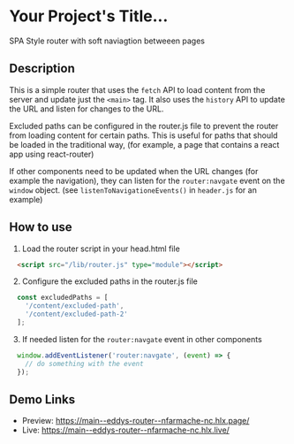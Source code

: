 # Your Project's Title...
SPA Style router with soft naviagtion betweeen pages

## Description
This is a simple router that uses the `fetch` API to load content from the server and update just the `<main>` tag. 
It also uses the `history` API to update the URL and listen for changes to the URL.

Excluded paths can be configured in the router.js file to prevent the router from loading content for certain paths. This is useful for paths that should be loaded in the traditional way, (for example, a page that contains a react app using react-router)

If other components need to be updated when the URL changes (for example the navigation), they can listen for the `router:navgate` event on the `window` object. (see `listenToNavigationeEvents()` in `header.js` for an example)

## How to use
1. Load the router script in your head.html file

```html
  <script src="/lib/router.js" type="module"></script>
```

2. Configure the excluded paths in the router.js file

```javascript
  const excludedPaths = [
    '/content/excluded-path',
    '/content/excluded-path-2'
  ];
```

3. If needed listen for the `router:navgate` event in other components

```javascript
  window.addEventListener('router:navgate', (event) => {
    // do something with the event
  });
```

## Demo Links

- Preview: https://main--eddys-router--nfarmache-nc.hlx.page/
- Live: https://main--eddys-router--nfarmache-nc.hlx.live/
